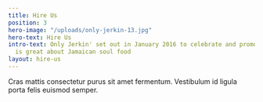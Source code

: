 ```yaml
---
title: Hire Us
position: 3
hero-image: "/uploads/only-jerkin-13.jpg"
hero-text: Hire Us
intro-text: Only Jerkin' set out in January 2016 to celebrate and promote all that
  is great about Jamaican soul food
layout: hire-us
---
```


Cras mattis consectetur purus sit amet fermentum. Vestibulum id ligula porta felis euismod semper.